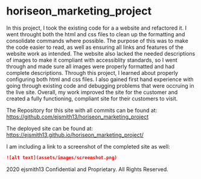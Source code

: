 # horiseon_marketing_project

In this project, I took the existing code for a a website and refactored it. I went throught both the html and css files to clean up the formatting and consolidate commands where possible. The purpose of this was to make the code easier to read, as well as ensuring all links and features of the website work as intended. The website also lacked the needed descriptions of images to make it compliant with accessiblity standards, so I went through and made sure all images were properly formatted and had complete descriptions. Through this project, I learned about properly configuring both html and css files. I also gained first hand experience with going through existing code and debugging problems that were occruing in the live site. Overall, my work improved the site for the customer and created a fully functioning, compliant site for their customers to visit. 

The Repository for this site with all commits can be found at: 
https://github.com/ejsmith13/horiseon_marketing_project

The deployed site can be found at: 
https://ejsmith13.github.io/horiseon_marketing_project/

I am including a link to a screenshot of the completed site as well:
```md
![alt text](assets/images/screenshot.png)
```


2020 ejsmith13  Confidential and Proprietary. All Rights Reserved.